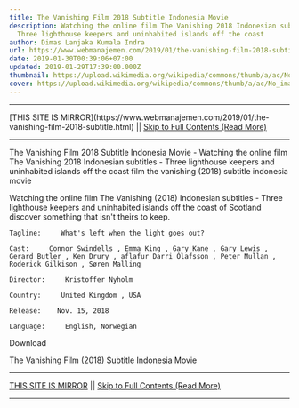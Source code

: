 ```yaml
---
title: The Vanishing Film 2018 Subtitle Indonesia Movie
description: Watching the online film The Vanishing 2018 Indonesian subtitles -
  Three lighthouse keepers and uninhabited islands off the coast
author: Dimas Lanjaka Kumala Indra
url: https://www.webmanajemen.com/2019/01/the-vanishing-film-2018-subtitle.html
date: 2019-01-30T00:39:06+07:00
updated: 2019-01-29T17:39:00.000Z
thumbnail: https://upload.wikimedia.org/wikipedia/commons/thumb/a/ac/No_image_available.svg/2048px-No_image_available.svg.png
cover: https://upload.wikimedia.org/wikipedia/commons/thumb/a/ac/No_image_available.svg/2048px-No_image_available.svg.png
---
```


<hr/> [THIS SITE IS MIRROR](https://www.webmanajemen.com/2019/01/the-vanishing-film-2018-subtitle.html) || <a href="https://www.webmanajemen.com/2019/01/the-vanishing-film-2018-subtitle.html" rel="follow" class="button" id="read-more">Skip to Full Contents (Read More)</a> <hr/> The Vanishing Film 2018 Subtitle Indonesia Movie - Watching the online film The Vanishing 2018 Indonesian subtitles - Three lighthouse keepers and uninhabited islands off the coast film the vanishing (2018) subtitle indonesia  movie
  
  
  
  Watching the online film The Vanishing (2018) Indonesian subtitles - Three lighthouse keepers and uninhabited islands off the coast of Scotland discover something that isn't theirs to keep. 
  
  
    Tagline:     What's left when the light goes out?   
  
    Cast:     Connor Swindells , Emma King , Gary Kane , Gary Lewis , Gerard Butler , Ken Drury , aflafur Darri Ólafsson , Peter Mullan , Roderick Gilkison , Søren Malling   
  
    Director:     Kristoffer Nyholm   
  
    Country:     United Kingdom , USA   
  
    Release:    Nov. 15, 2018   
  
    Language:     English, Norwegian   
  
  
  

   Download 

  


  
  
  The Vanishing Film (2018) Subtitle Indonesia Movie <hr/> [THIS SITE IS MIRROR](https://www.webmanajemen.com/2019/01/the-vanishing-film-2018-subtitle.html) || <a href="https://www.webmanajemen.com/2019/01/the-vanishing-film-2018-subtitle.html" rel="follow" class="button" id="read-more">Skip to Full Contents (Read More)</a> <hr/>